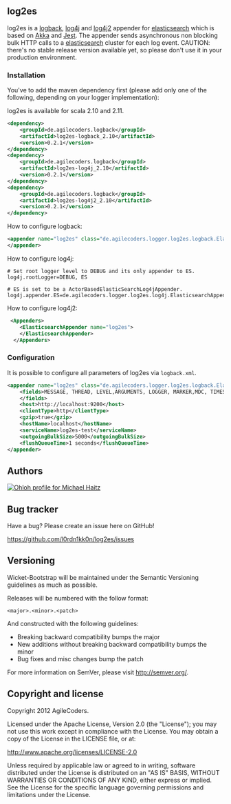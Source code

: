 ## log2es

log2es is a [logback](http://logback.qos.ch), [log4j](http://logging.apache.org/log4j/1.2/) and
[log4j2](http://logging.apache.org/log4j/2.x/) appender for [elasticsearch](http://elasticsearch.org) which is based on
 [Akka](http://akka.io) and [Jest](https://github.com/searchbox-io/Jest).
The appender sends asynchronous non blocking bulk HTTP calls to a [elasticsearch](http://elasticsearch) cluster for
each
log event.
CAUTION: there's no stable release version available yet, so please don't use it in your production environment.

### Installation

You've to add the maven dependency first (please add only one of the following, depending on your logger implementation):

log2es is available for scala 2.10 and 2.11.

```xml
<dependency>
    <groupId>de.agilecoders.logback</groupId>
    <artifactId>log2es-logback_2.10</artifactId>
    <version>0.2.1</version>
</dependency>
<dependency>
    <groupId>de.agilecoders.logback</groupId>
    <artifactId>log2es-log4j_2.10</artifactId>
    <version>0.2.1</version>
</dependency>
<dependency>
    <groupId>de.agilecoders.logback</groupId>
    <artifactId>log2es-log4j2_2.10</artifactId>
    <version>0.2.1</version>
</dependency>
```

How to configure logback:

```xml
<appender name="log2es" class="de.agilecoders.logger.log2es.logback.ElasticsearchAppender">
</appender>
```

How to configure log4j:

```
# Set root logger level to DEBUG and its only appender to ES.
log4j.rootLogger=DEBUG, ES

# ES is set to be a ActorBasedElasticSearchLog4jAppender.
log4j.appender.ES=de.agilecoders.logger.log2es.log4j.ElasticsearchAppender
```

How to configure log4j2:

```xml
 <Appenders>
    <ElasticsearchAppender name="log2es">
    </ElasticsearchAppender>
  </Appenders>
```

### Configuration

It is possible to configure all parameters of log2es via `logback.xml`.

```xml
<appender name="log2es" class="de.agilecoders.logger.log2es.logback.ElasticsearchAppender">
    <fields>MESSAGE, THREAD, LEVEL,ARGUMENTS, LOGGER, MARKER,MDC, TIMESTAMP, STACKTRACE,CALLER, SERVICE, HOSTNAME
    </fields>
    <host>http://localhost:9200</host>
    <clientType>http</clientType>
    <gzip>true</gzip>
    <hostName>localhost</hostName>
    <serviceName>log2es-test</serviceName>
    <outgoingBulkSize>5000</outgoingBulkSize>
    <flushQueueTime>1 seconds</flushQueueTime>
</appender>
```

Authors
-------

[![Ohloh profile for Michael Haitz](https://www.ohloh.net/accounts/235496/widgets/account_detailed.gif)](https://www.ohloh.net/accounts/235496?ref=Detailed)


Bug tracker
-----------

Have a bug? Please create an issue here on GitHub!

https://github.com/l0rdn1kk0n/log2es/issues


Versioning
----------

Wicket-Bootstrap will be maintained under the Semantic Versioning guidelines as much as possible.

Releases will be numbered with the follow format:

`<major>.<minor>.<patch>`

And constructed with the following guidelines:

* Breaking backward compatibility bumps the major
* New additions without breaking backward compatibility bumps the minor
* Bug fixes and misc changes bump the patch

For more information on SemVer, please visit http://semver.org/.


Copyright and license
---------------------

Copyright 2012 AgileCoders.

Licensed under the Apache License, Version 2.0 (the "License");
you may not use this work except in compliance with the License.
You may obtain a copy of the License in the LICENSE file, or at:

   http://www.apache.org/licenses/LICENSE-2.0

Unless required by applicable law or agreed to in writing, software
distributed under the License is distributed on an "AS IS" BASIS,
WITHOUT WARRANTIES OR CONDITIONS OF ANY KIND, either express or implied.
See the License for the specific language governing permissions and
limitations under the License.